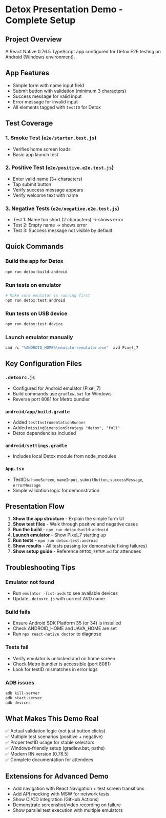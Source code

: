 # Detox Presentation Demo - Complete Setup

## Project Overview

A React Native 0.76.5 TypeScript app configured for Detox E2E testing on Android (Windows environment).

## App Features

- Simple form with name input field
- Submit button with validation (minimum 3 characters)
- Success message for valid input
- Error message for invalid input
- All elements tagged with `testID` for Detox

## Test Coverage

### 1. Smoke Test (`e2e/starter.test.js`)

- Verifies home screen loads
- Basic app launch test

### 2. Positive Test (`e2e/positive.e2e.test.js`)

- Enter valid name (3+ characters)
- Tap submit button
- Verify success message appears
- Verify welcome text with name

### 3. Negative Tests (`e2e/negative.e2e.test.js`)

- Test 1: Name too short (2 characters) → shows error
- Test 2: Empty name → shows error
- Test 3: Success message not visible by default

## Quick Commands

### Build the app for Detox

```powershell
npm run detox:build:android
```

### Run tests on emulator

```powershell
# Make sure emulator is running first
npm run detox:test:android
```

### Run tests on USB device

```powershell
npm run detox:test:device
```

### Launch emulator manually

```powershell
cmd /c "%ANDROID_HOME%\emulator\emulator.exe" -avd Pixel_7
```

## Key Configuration Files

### `.detoxrc.js`

- Configured for Android emulator (Pixel_7)
- Build commands use `gradlew.bat` for Windows
- Reverse port 8081 for Metro bundler

### `android/app/build.gradle`

- Added `testInstrumentationRunner`
- Added `missingDimensionStrategy "detox", "full"`
- Detox dependencies included

### `android/settings.gradle`

- Includes local Detox module from node_modules

### `App.tsx`

- TestIDs: `homeScreen`, `nameInput`, `submitButton`, `successMessage`, `errorMessage`
- Simple validation logic for demonstration

## Presentation Flow

1. **Show the app structure** - Explain the simple form UI
2. **Show test files** - Walk through positive and negative cases
3. **Run the build** - `npm run detox:build:android`
4. **Launch emulator** - Show Pixel_7 starting up
5. **Run tests** - `npm run detox:test:android`
6. **Show results** - All tests passing (or demonstrate fixing failures)
7. **Show setup guide** - Reference `DETOX_SETUP.md` for attendees

## Troubleshooting Tips

### Emulator not found

- Run `emulator -list-avds` to see available devices
- Update `.detoxrc.js` with correct AVD name

### Build fails

- Ensure Android SDK Platform 35 (or 34) is installed
- Check ANDROID_HOME and JAVA_HOME are set
- Run `npx react-native doctor` to diagnose

### Tests fail

- Verify emulator is unlocked and on home screen
- Check Metro bundler is accessible (port 8081)
- Look for testID mismatches in error logs

### ADB issues

```powershell
adb kill-server
adb start-server
adb devices
```

## What Makes This Demo Real

✅ Actual validation logic (not just button clicks)  
✅ Multiple test scenarios (positive + negative)  
✅ Proper testID usage for stable selectors  
✅ Windows-friendly setup (gradlew.bat, paths)  
✅ Modern RN version (0.76.5)  
✅ Complete documentation for attendees

## Extensions for Advanced Demo

- Add navigation with React Navigation + test screen transitions
- Add API mocking with MSW for network tests
- Show CI/CD integration (GitHub Actions)
- Demonstrate screenshot/video recording on failure
- Show parallel test execution with multiple emulators
